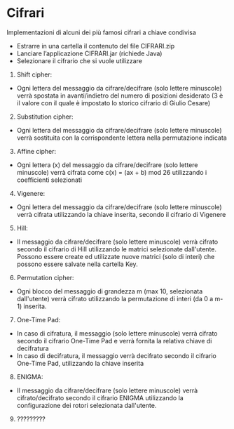 # Cifrari
Implementazioni di alcuni dei più famosi cifrari a chiave condivisa

- Estrarre in una cartella il contenuto del file CIFRARI.zip
- Lanciare l’applicazione CIFRARI.jar (richiede Java)
- Selezionare il cifrario che si vuole utilizzare

1) Shift cipher:
- Ogni lettera del messaggio da cifrare/decifrare (solo lettere minuscole) verrà spostata in avanti/indietro del numero di posizioni desiderato (3 è il valore con il quale è impostato lo storico cifrario di Giulio Cesare)

2) Substitution cipher:
- Ogni lettera del messaggio da cifrare/decifrare (solo lettere minuscole) verrà sostituita con la corrispondente lettera nella permutazione indicata

3) Affine cipher:
- Ogni lettera (x) del messaggio da cifrare/decifrare (solo lettere minuscole) verrà cifrata come c(x) = (ax + b) mod 26 utilizzando i coefficienti selezionati

4) Vigenere:
- Ogni lettera del messaggio da cifrare/decifrare (solo lettere minuscole) verrà cifrata utilizzando la chiave inserita, secondo il cifrario di Vigenere

5) Hill:
- Il messaggio da cifrare/decifrare (solo lettere minuscole) verrà cifrato secondo il cifrario di Hill utilizzando le matrici selezionate dall'utente. Possono essere create ed utilizzate nuove matrici (solo di interi) che possono essere salvate nella cartella Key.

6) Permutation cipher:
- Ogni blocco del messaggio di grandezza m (max 10, selezionata dall'utente) verrà cifrato utilizzando la permutazione di interi (da 0 a m-1) inserita.

7) One-Time Pad:
- In caso di cifratura, il messaggio (solo lettere minuscole) verrà cifrato secondo il cifrario One-Time Pad e verrà fornita la relativa chiave di decifratura
- In caso di decifratura, il messaggio verrà decifrato secondo il cifrario One-Time Pad, utilizzando la chiave inserita

8) ENIGMA:
- Il messaggio da cifrare/decifrare (solo lettere minuscole) verrà cifrato/decifrato secondo il cifrario ENIGMA utilizzando la configurazione dei rotori selezionata dall'utente.

9) ?????????